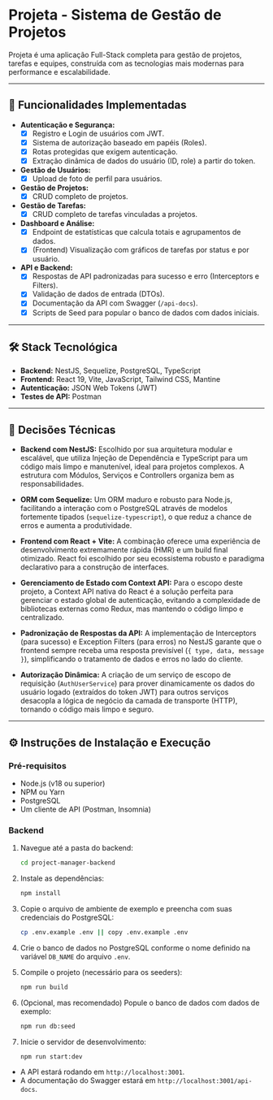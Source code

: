 # Projeta - Sistema de Gestão de Projetos

Projeta é uma aplicação Full-Stack completa para gestão de projetos, tarefas e equipes, construída com as tecnologias mais modernas para performance e escalabilidade.

---

## 🚀 Funcionalidades Implementadas

-   **Autenticação e Segurança:**
    -   [x] Registro e Login de usuários com JWT.
    -   [x] Sistema de autorização baseado em papéis (Roles).
    -   [x] Rotas protegidas que exigem autenticação.
    -   [x] Extração dinâmica de dados do usuário (ID, role) a partir do token.

-   **Gestão de Usuários:**
    -   [x] Upload de foto de perfil para usuários.

-   **Gestão de Projetos:**
    -   [x] CRUD completo de projetos.

-   **Gestão de Tarefas:**
    -   [x] CRUD completo de tarefas vinculadas a projetos.

-   **Dashboard e Análise:**
    -   [x] Endpoint de estatísticas que calcula totais e agrupamentos de dados.
    -   [x] (Frontend) Visualização com gráficos de tarefas por status e por usuário.

-   **API e Backend:**
    -   [x] Respostas de API padronizadas para sucesso e erro (Interceptors e Filters).
    -   [x] Validação de dados de entrada (DTOs).
    -   [x] Documentação da API com Swagger (`/api-docs`).
    -   [x] Scripts de Seed para popular o banco de dados com dados iniciais.

---

## 🛠️ Stack Tecnológica

-   **Backend:** NestJS, Sequelize, PostgreSQL, TypeScript
-   **Frontend:** React 19, Vite, JavaScript, Tailwind CSS, Mantine
-   **Autenticação:** JSON Web Tokens (JWT)
-   **Testes de API:** Postman

---

## 🎯 Decisões Técnicas

-   **Backend com NestJS:** Escolhido por sua arquitetura modular e escalável, que utiliza Injeção de Dependência e TypeScript para um código mais limpo e manutenível, ideal para projetos complexos. A estrutura com Módulos, Serviços e Controllers organiza bem as responsabilidades.

-   **ORM com Sequelize:** Um ORM maduro e robusto para Node.js, facilitando a interação com o PostgreSQL através de modelos fortemente tipados (`sequelize-typescript`), o que reduz a chance de erros e aumenta a produtividade.

-   **Frontend com React + Vite:** A combinação oferece uma experiência de desenvolvimento extremamente rápida (HMR) e um build final otimizado. React foi escolhido por seu ecossistema robusto e paradigma declarativo para a construção de interfaces.

-   **Gerenciamento de Estado com Context API:** Para o escopo deste projeto, a Context API nativa do React é a solução perfeita para gerenciar o estado global de autenticação, evitando a complexidade de bibliotecas externas como Redux, mas mantendo o código limpo e centralizado.

-   **Padronização de Respostas da API:** A implementação de Interceptors (para sucesso) e Exception Filters (para erros) no NestJS garante que o frontend sempre receba uma resposta previsível (`{ type, data, message }`), simplificando o tratamento de dados e erros no lado do cliente.

-   **Autorização Dinâmica:** A criação de um serviço de escopo de requisição (`AuthUserService`) para prover dinamicamente os dados do usuário logado (extraídos do token JWT) para outros serviços desacopla a lógica de negócio da camada de transporte (HTTP), tornando o código mais limpo e seguro.

---

## ⚙️ Instruções de Instalação e Execução

### Pré-requisitos

-   Node.js (v18 ou superior)
-   NPM ou Yarn
-   PostgreSQL
-   Um cliente de API (Postman, Insomnia)

### Backend

1.  Navegue até a pasta do backend:
    ```bash
    cd project-manager-backend
    ```
2.  Instale as dependências:
    ```bash
    npm install
    ```
3.  Copie o arquivo de ambiente de exemplo e preencha com suas credenciais do PostgreSQL:
    ```bash
    cp .env.example .env || copy .env.example .env
    ```
    
4. Crie o banco de dados no PostgreSQL conforme o nome definido na variável `DB_NAME` do arquivo `.env`.

5.  Compile o projeto (necessário para os seeders):
    ```bash
    npm run build
    ```
6.  (Opcional, mas recomendado) Popule o banco de dados com dados de exemplo:
    ```bash
    npm run db:seed
    ```
7.  Inicie o servidor de desenvolvimento:
    ```bash
    npm run start:dev
    ```
-   A API estará rodando em `http://localhost:3001`.
-   A documentação do Swagger estará em `http://localhost:3001/api-docs`.